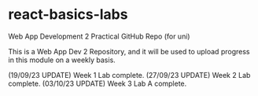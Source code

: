 # react-basics-labs
Web App Development 2 Practical GitHub Repo (for uni)

This is a Web App Dev 2 Repository, and it will be used to upload progress in this module on a weekly basis.

(19/09/23 UPDATE) Week 1 Lab complete.
(27/09/23 UPDATE) Week 2 Lab complete.
(03/10/23 UPDATE) Week 3 Lab A complete.
